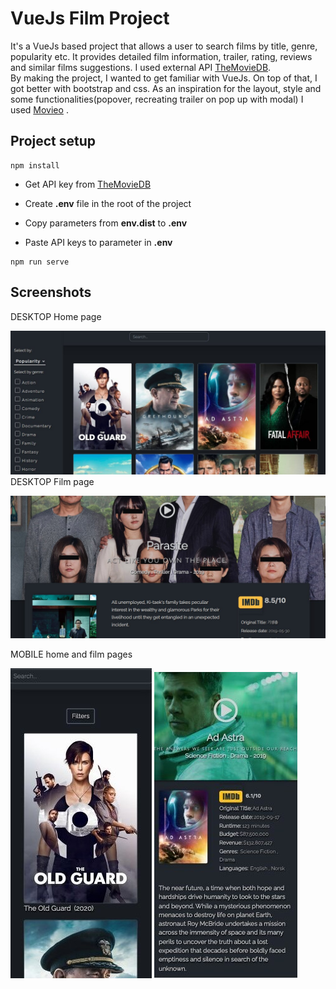 # VueJs Film Project
It's a VueJs based project that allows a user to search films by title, genre, popularity etc. It provides detailed film information, trailer, rating, reviews and similar films suggestions. I used external API [TheMovieDB](themoviedb.org). 
<br >
  By making the project, I wanted to get familiar with VueJs. On top of that, I got better with bootstrap and css. As an inspiration for the layout, style and some functionalities(popover, recreating trailer on pop up with modal) I used [Movieo](Movieo.me) . 
## Project setup

```
npm install
```

* Get API key from 
[TheMovieDB](https://developers.themoviedb.org/3/getting-started/introduction)

* Create **.env** file in the root of the project

* Copy parameters from **env.dist** to **.env**

* Paste API keys to parameter in **.env**
```
npm run serve
```

## Screenshots

DESKTOP Home page

![DESKTOP SCREENSHOT HOME PAGE](public/screenshot.jpg)
DESKTOP Film page

![DESKTOP SCREENSHOT FILM PAGE](public/screenshot2.jpg)



MOBILE home and film pages

![MOBILE SCREENSHOT HOME PAGE](public/screenshot3another.jpg)  ![MOBILE SCREENSHOT HOME PAGE](public/screenshot4another.jpg)        




